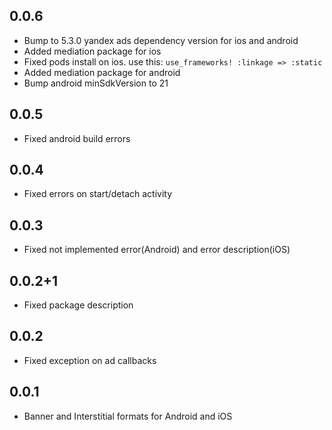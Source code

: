 ## 0.0.6

* Bump to 5.3.0 yandex ads dependency version for ios and android
* Added mediation package for ios
* Fixed pods install on ios. use this: `use_frameworks! :linkage => :static` 
* Added mediation package for android
* Bump android minSdkVersion to 21

## 0.0.5

* Fixed android build errors

## 0.0.4

* Fixed errors on start/detach  activity

## 0.0.3

* Fixed not implemented error(Android) and error description(iOS)

## 0.0.2+1

* Fixed package description

## 0.0.2

* Fixed exception on ad callbacks

## 0.0.1

* Banner and Interstitial formats for Android and iOS
